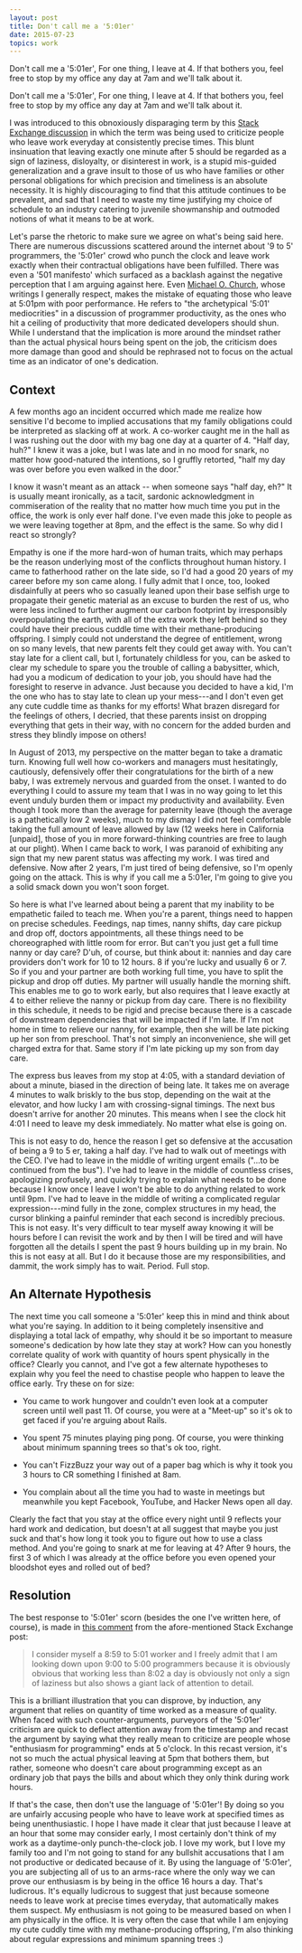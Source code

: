 ```yaml
---
layout: post
title: Don't call me a '5:01er'
date: 2015-07-23
topics: work
---
```


Don't call me a '5:01er',  For one thing, I leave at 4.  If that bothers you, feel free to stop by my office any day at 7am and we'll talk about it.

<!--excerpt-->

Don't call me a '5:01er',  For one thing, I leave at 4.  If that bothers you, feel free to stop by my office any day at 7am and we'll talk about it.

I was introduced to this obnoxiously disparaging term by this [Stack Exchange discussion](http://programmers.stackexchange.com/questions/114819/are-9-to-5-programmers-looked-down-upon) in which the term was being used to criticize people who leave work everyday at consistently precise times.  This blunt insinuation that leaving exactly one minute after 5 should be regarded as a sign of laziness, disloyalty, or disinterest in work, is a stupid mis-guided generalization and a grave insult to those of us who have families or other personal obligations for which precision and timeliness is an absolute necessity.  It is highly discouraging to find that this attitude continues to be prevalent, and sad that I need to waste my time justifying my choice of schedule to an industry catering to juvenile showmanship and outmoded notions of what it means to be at work.

Let's parse the rhetoric to make sure we agree on what's being said here.  There are numerous discussions scattered around the internet about '9 to 5' programmers, the '5:01er' crowd who punch the clock and leave work exactly when their contractual obligations have been fulfilled.  There was even a '501 manifesto' which surfaced as a backlash against the negative perception that I am arguing against here.  Even [Michael O. Church](https://michaelochurch.wordpress.com/tag/just-a-programmer/), whose writings I generally respect, makes the mistake of equating those who leave at 5:01pm with poor performance.  He refers to "the archetypical '5:01' mediocrities" in a discussion of programmer productivity, as the ones who hit a ceiling of productivity that more dedicated developers should shun.  While I understand that the implication is more around the mindset rather than the actual physical hours being spent on the job, the criticism does more damage than good and should be rephrased not to focus on the actual time as an indicator of one's dedication.

## Context

A few months ago an incident occurred which made me realize how sensitive I'd become to implied accusations that my family obligations could be interpreted as slacking off at work.  A co-worker caught me in the hall as I was rushing out the door with my bag one day at a quarter of 4.  "Half day, huh?"  I knew it was a joke, but I was late and in no mood for snark, no matter how good-natured the intentions, so I gruffly retorted, "half my day was over before you even walked in the door."  

I know it wasn't meant as an attack -- when someone says "half day, eh?" It is usually meant ironically, as a tacit, sardonic acknowledgment in commiseration of the reality that no matter how much time you put in the office, the work is only ever half done.  I've even made this joke to people as we were leaving together at 8pm, and the effect is the same.  So why did I react so strongly?

Empathy is one if the more hard-won of human traits, which may perhaps be the reason underlying most of the conflicts throughout human history.  I came to fatherhood rather on the late side, so I'd had a good 20 years of my career before my son came along.    I fully admit that I once, too, looked disdainfully at peers who so casually leaned upon their base selfish urge to propagate their genetic material as an excuse to burden the rest of us, who were less inclined to further augment our carbon footprint by irresponsibly overpopulating the earth, with all of the extra work they left behind so they could have their precious cuddle time with their methane-producing offspring.  I simply could not understand the degree of entitlement, wrong on so many levels, that new parents felt they could get away with.  You can't stay late for a client call, but I, fortunately childless for you, can be asked to clear my schedule to spare you the trouble of calling a babysitter, which, had you a modicum of dedication to your job, you should have had the foresight to reserve in advance.  Just because you decided to have a kid, I'm the one who has to stay late to clean up your mess---and I don't even get any cute cuddle time as thanks for my efforts!  What brazen disregard for the feelings of others, I decried, that these parents insist on dropping everything that gets in their way, with no concern for the added burden and stress they blindly impose on others!

In August of 2013, my perspective on the matter began to take a dramatic turn.  Knowing full well how co-workers and managers must hesitatingly, cautiously, defensively offer their congratulations for the birth of a new baby, I was extremely nervous and guarded from the onset. I wanted to do everything I could to assure my team that I was in no way going to let this event unduly burden them or impact my productivity and availability.  Even though I took more than the average for paternity leave (though the average is a pathetically low 2 weeks), much to my dismay I did not feel comfortable taking the full amount of leave allowed by law (12 weeks here in California [unpaid], those of you in more forward-thinking countries are free to laugh at our plight).  When I came back to work, I was paranoid of exhibiting any sign that my new parent status was affecting my work. I was tired and defensive.  Now after 2 years, I'm just tired of being defensive, so I'm openly going on the attack.  This is why if you call me a 5:01er, I'm going to give you a solid smack down you won't soon forget.

So here is what I've learned about being a parent that my inability to be empathetic failed to teach me.  When you're a parent, things need to happen on precise schedules.  Feedings, nap times, nanny shifts, day care pickup and drop off, doctors appointments, all these things need to be choreographed with little room for error.  But can't you just get a full time nanny or day care?  D'uh, of course, but think about it:  nannies and day care providers don't work for 10 to 12 hours.  8 if you're lucky and usually 6 or 7.  So if you and your partner are both working full time, you have to split the pickup and drop off duties.  My partner will usually handle the morning shift.  This enables me to go to work early, but also requires that I leave exactly at 4 to either relieve the nanny or pickup from day care.  There is no flexibility in this schedule, it needs to be rigid and precise because there is a cascade of downstream dependencies that will be impacted if I'm late.  If I'm not home in time to relieve our nanny, for example, then she will be late picking up her son from preschool.  That's not simply an inconvenience, she will get charged extra for that.  Same story if I'm late picking up my son from day care.  

The express bus leaves from my stop at 4:05, with a standard deviation of about a minute, biased in the direction of being late.  It takes me on average 4 minutes to walk briskly to the bus stop, depending on the wait at the elevator, and how lucky I am with crossing-signal timings.  The next bus doesn't arrive for another 20 minutes.  This means when I see the clock hit 4:01 I need to leave my desk immediately.  No matter what else is going on.

This is not easy to do, hence the reason I get so defensive at the accusation of being a 9 to 5 er, taking a half day.  I've had to walk out of meetings with the CEO.  I've had to leave in the middle of writing urgent emails ("...to be continued from the bus").  I've had to leave in the middle of countless crises, apologizing profusely, and quickly trying to explain what needs to be done because I know once I leave I won't be able to do anything related to work until 9pm.  I've had to leave in the middle of writing a complicated regular expression---mind fully in the zone, complex structures in my head, the cursor blinking a painful reminder that each second is incredibly precious.  This is not easy.  It's very difficult to tear myself away knowing it will be hours before I can revisit the work and by then I will be tired and will have forgotten all the details I spent the past 9 hours building up in my brain.  No this is not easy at all.  But I do it because those are my responsibilities, and dammit, the work simply has to wait.  Period.  Full stop.

## An Alternate Hypothesis

The next time you call someone a '5:01er' keep this in mind and think about what you're saying.  In addition to it being completely insensitive and displaying a total lack of empathy, why should it be so important to measure someone's dedication by how late they stay at work?  How can you honestly correlate quality of work with quantity of hours spent physically in the office?  Clearly you cannot, and I've got a few alternate hypotheses to explain why you feel the need to chastise people who happen to leave the office early.  Try these on for size:

* You came to work hungover and couldn't even look at a computer screen until well past 11.  Of course, you were at a "Meet-up" so it's ok to get faced if you're arguing about Rails.

* You spent 75 minutes playing ping pong.  Of course, you were thinking about minimum spanning trees so that's ok too, right.

* You can't FizzBuzz your way out of a paper bag which is why it took you 3 hours to CR something I finished at 8am.

* You complain about all the time you had to waste in meetings but meanwhile you kept Facebook, YouTube, and Hacker News open all day.

Clearly the fact that you stay at the office every night until 9 reflects your hard work and dedication, but doesn't at all suggest that maybe you just suck and that's how long it took you to figure out how to use a class method.  And you're going to snark at me for leaving at 4?  After 9 hours, the first 3 of which I was already at the office before you even opened your bloodshot eyes and rolled out of bed?

## Resolution

The best response to '5:01er' scorn (besides the one I've written here, of course), is made in [this comment](http://programmers.stackexchange.com/questions/114819/are-9-to-5-programmers-looked-down-upon#comment227953_114819) from the afore-mentioned Stack Exchange post:

> I consider myself a 8:59 to 5:01 worker and I freely admit that I am looking down upon 9:00 to 5:00 programmers because it is obviously obvious that working less than 8:02 a day is obviously not only a sign of laziness but also shows a giant lack of attention to detail.

This is a brilliant illustration that you can disprove, by induction, any argument that relies on quantity of time worked as a measure of quality.  When faced with such counter-arguments, purveyors of the '5:01er' criticism are quick to deflect attention away from the timestamp and recast the argument by saying what they really mean to criticize are people whose "enthusiasm for programming" ends at 5 o'clock.  In this recast version, it's not so much the actual physical leaving at 5pm that bothers them, but rather, someone who doesn't care about programming except as an ordinary job that pays the bills and about which they only think during work hours.

If that's the case, then don't use the language of '5:01er'!  By doing so you are unfairly accusing people who have to leave work at specified times as being unenthusiastic.  I hope I have made it clear that just because I leave at an hour that some may consider early, I most certainly don't think of my work as a daytime-only punch-the-clock job.  I love my work, but I love my family too and I'm not going to stand for any bullshit accusations that I am not productive or dedicated because of it.  By using the language of '5:01er', you are subjecting all of us to an arms-race where the only way we can prove our enthusiasm is by being in the office 16 hours a day.  That's ludicrous.  It's equally ludicrous to suggest that just because someone needs to leave work at precise times everyday, that automatically makes them suspect.  My enthusiasm is not going to be measured based on when I am physically in the office.  It is very often the case that while I am enjoying my cute cuddly time with my methane-producing offspring, I'm also thinking about regular expressions and minimum spanning trees :)




